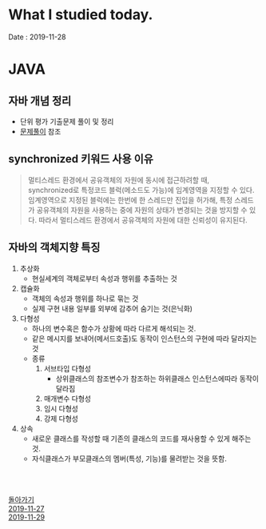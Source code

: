 # What I studied today.
Date : 2019-11-28

# JAVA
## 자바 개념 정리
* 단위 평가 기출문제 풀이 및 정리  
* [문제풀이](test02Preparation.md) 참조 

## synchronized 키워드 사용 이유
> 멀티스레드 환경에서 공유객체의 자원에 동시에 접근하려할 때,  
> synchronized로 특정코드 블럭(메소드도 가능)에 임계영역을 지정할 수 있다.  
> 임계영역으로 지정된 블럭에는 한번에 한 스레드만 진입을 허가해, 
> 특정 스레드가 공유객체의 자원을 사용하는 중에 자원의 상태가 변경되는 것을 방지할 수 있다.
> 따라서 멀티스레드 환경에서 공유객체의 자원에 대한 신뢰성이 유지된다.

## 자바의 객체지향 특징
1. 추상화
    - 현실세계의 객체로부터 속성과 행위를 추출하는 것
2. 캡슐화
    - 객체의 속성과 행위를 하나로 묶는 것
    - 실제 구현 내용 일부를 외부에 감추어 숨기는 것(은닉화)
3. 다형성
    - 하나의 변수혹은 함수가 상황에 따라 다르게 해석되는 것.
    - 같은 메시지를 보내어(메서드호출)도 동작이 인스턴스의 구현에 따라 달라지는 것
    - 종류
        1. 서브타입 다형성
            - 상위클래스의 참조변수가 참조하는 하위클래스 인스턴스에따라 동작이 달라짐
        2. 매개변수 다형성
        3. 임시 다형성
        4. 강제 다형성
4. 상속
    - 새로운 클래스를 작성할 때 기존의 클래스의 코드를 재사용할 수 있게 해주는 것.
    - 자식클래스가 부모클래스의 멤버(특성, 기능)를 물려받는 것을 뜻함.

<br>
<br>



[돌아가기](../README.md)  
[2019-11-27](whatIStudied_191127.md)  
[2019-11-29](whatIStudied_191129.md) 